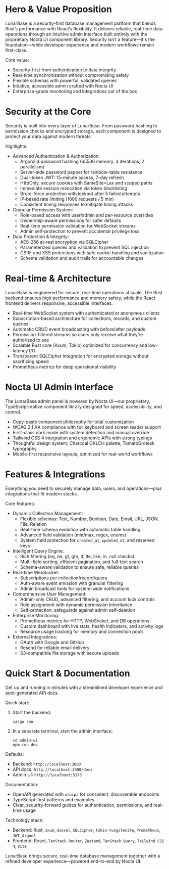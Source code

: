 # Hero & Value Proposition

LunarBase is a security-first database management platform that blends Rust’s performance with React’s flexibility. It delivers reliable, real-time data operations through an intuitive admin interface built entirely with the proprietary Nocta UI component library. Security isn’t a feature—it's the foundation—while developer experience and modern workflows remain first-class.

Core value:

- Security-first from authentication to data integrity
- Real-time synchronization without compromising safety
- Flexible schemas with powerful, validated queries
- Intuitive, accessible admin crafted with Nocta UI
- Enterprise-grade monitoring and integrations out of the box

# Security at the Core

Security is built into every layer of LunarBase. From password hashing to permission checks and encrypted storage, each component is designed to protect your data against modern threats.

Highlights:

- Advanced Authentication & Authorization:
  - Argon2id password hashing (65536 memory, 4 iterations, 2 parallelism)
  - Server-side password pepper for rainbow-table resistance
  - Dual-token JWT: 15-minute access, 7-day refresh
  - HttpOnly, secure cookies with SameSite=Lax and scoped paths
  - Immediate session revocation via token blacklisting
  - Brute-force protection with lockout after 5 failed attempts
  - IP-based rate limiting (1000 requests / 5 min)
  - Consistent timing responses to mitigate timing attacks
- Granular Permission System:
  - Role-based access with user/admin and per-resource overrides
  - Ownership-aware permissions for safer defaults
  - Real-time permission validation for WebSocket streams
  - Admin self-protection to prevent accidental privilege loss
- Data Protection & Integrity:
  - AES-256 at-rest encryption via SQLCipher
  - Parameterized queries and validation to prevent SQL injection
  - CSRF and XSS protections with safe cookie handling and sanitization
  - Schema validation and audit trails for accountable changes

# Real-time & Architecture

LunarBase is engineered for secure, real-time operations at scale. The Rust backend ensures high performance and memory safety, while the React frontend delivers responsive, accessible interfaces.

- Real-time WebSocket system with authenticated or anonymous clients
- Subscription-based architecture for collections, records, and custom queries
- Automatic CRUD event broadcasting with before/after payloads
- Permission-filtered streams so users only receive what they’re authorized to see
- Scalable Rust core (Axum, Tokio) optimized for concurrency and low-latency I/O
- Transparent SQLCipher integration for encrypted storage without sacrificing speed
- Prometheus metrics for deep operational visibility

# Nocta UI Admin Interface

The LunarBase admin panel is powered by Nocta UI—our proprietary, TypeScript-native component library designed for speed, accessibility, and control.

- Copy-paste component philosophy for total customization
- WCAG 2.1 AA compliance with full keyboard and screen reader support
- First-class dark mode with system detection and manual override
- Tailwind CSS 4 integration and ergonomic APIs with strong typings
- Thoughtful design system: Charcoal OKLCH palette, TomatoGrotesk typography
- Mobile-first responsive layouts, optimized for real-world workflows

# Features & Integrations

Everything you need to securely manage data, users, and operations—plus integrations that fit modern stacks.

Core features:

- Dynamic Collection Management:
  - Flexible schemas: Text, Number, Boolean, Date, Email, URL, JSON, File, Relation
  - Real-time schema evolution with automatic table handling
  - Advanced field validation (min/max, regex, enums)
  - System field protection for `created_at`, `updated_at`, and reserved keys
- Intelligent Query Engine:
  - Rich filtering (eq, ne, gt, gte, lt, lte, like, in, null checks)
  - Multi-field sorting, efficient pagination, and full-text search
  - Schema-aware validation to ensure safe, reliable queries
- Real-time WebSocket:
  - Subscriptions per collection/record/query
  - Auth-aware event emission with granular filtering
  - Admin broadcast tools for system-wide notifications
- Comprehensive User Management:
  - Admin-only CRUD, advanced filtering, and account lock controls
  - Role assignment with dynamic permission inheritance
  - Self-protection: safeguards against admin self-deletion
- Enterprise Monitoring:
  - Prometheus metrics for HTTP, WebSocket, and DB operations
  - Custom dashboard with live stats, health indicators, and activity logs
  - Resource usage tracking for memory and connection pools
- External Integrations:
  - OAuth with Google and GitHub
  - Resend for reliable email delivery
  - S3-compatible file storage with secure uploads

# Quick Start & Documentation

Get up and running in minutes with a streamlined developer experience and auto-generated API docs.

Quick start:

1. Start the backend:
   ```
   cargo run
   ```
2. In a separate terminal, start the admin interface:
   ```
   cd admin-ui
   npm run dev
   ```

Defaults:

- Backend: `http://localhost:3000`
- API docs: `http://localhost:3000/docs`
- Admin UI: `http://localhost:5173`

Documentation:

- OpenAPI generated with `utoipa` for consistent, discoverable endpoints
- TypeScript-first patterns and examples
- Clear, security-forward guides for authentication, permissions, and real-time usage

Technology stack:

- Backend: Rust, `axum`, `diesel`, `SQLCipher`, `tokio-tungstenite`, `Prometheus`, `JWT`, `Argon2`
- Frontend: React, `TanStack Router`, `Zustand`, `TanStack Query`, `Tailwind CSS 4`, `Vite`

LunarBase brings secure, real-time database management together with a refined developer experience—powered end-to-end by Nocta UI.
